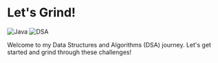 # Let's Grind!
![Java](https://img.shields.io/badge/Java-007396?style=flat&logo=java&logoColor=white)
![DSA](https://img.shields.io/badge/DSA-009688?style=flat&logo=java&logoColor=white)



Welcome to my Data Structures and Algorithms (DSA) journey. Let's get started and grind through these challenges!
